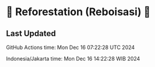 
# 🌳 Reforestation (Reboisasi) 🌲

## Last Updated

GitHub Actions time: Mon Dec 16 07:22:28 UTC 2024

Indonesia/Jakarta time: Mon Dec 16 14:22:28 WIB 2024
